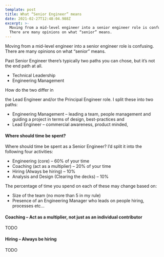 ```yaml
---
template: post
title: What “Senior Engineer” means
date: 2021-02-27T12:48:04.988Z
excerpt: >-
  Moving from a mid-level engineer into a senior engineer role is confusing.
  There are many opinions on what “senior” means.
---
```

Moving from a mid-level engineer into a senior engineer role is confusing. There are many opinions on what “senior” means.

Past Senior Engineer there’s typically two paths you can chose, but it’s not the end path at all.

*   Technical Leadership
*   Engineering Management

How do the two differ in

the Lead Engineer and/or the Principal Engineer role. I split these into two paths:

*   Engineering Management – leading a team, people management and guiding a project in terms of design, best-practices and 
*   Lead Engineer – commercial awareness, product minded, 

#### Where should time be spent?

Where should time be spent as a Senior Engineer? I’d split it into the following four activities:

*   Engineering (core) – 60% of your time
*   Coaching (act as a multiplier) – 20% of your time
*   Hiring (Always be hiring) – 10%
*   Analysis and Design (Clearing the decks) – 10%

The percentage of time you spend on each of these may change based on:

*   Size of the team (no more than 5 in my rule)
*   Presence of an Engineering Manager who leads on people hiring, processes etc…

  

#### Coaching – Act as a multiplier, not just as an individual contributor

TODO

#### Hiring – Always be hiring

TODO
